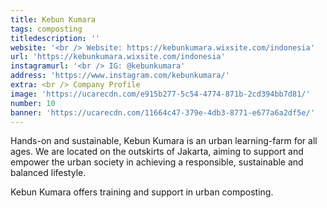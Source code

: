```yaml
---
title: Kebun Kumara
tags: composting
titledescription: ''
website: '<br /> Website: https://kebunkumara.wixsite.com/indonesia'
url: 'https://kebunkumara.wixsite.com/indonesia'
instagramurl: '<br /> IG: @kebunkumara'
address: 'https://www.instagram.com/kebunkumara/'
extra: <br /> Company Profile
image: 'https://ucarecdn.com/e915b277-5c54-4774-871b-2cd394bb7d81/'
number: 10
banner: 'https://ucarecdn.com/11664c47-379e-4db3-8771-e677a6a2df5e/'
---
```

Hands-on and sustainable, Kebun Kumara is an urban learning-farm for all ages. We are located on the outskirts of Jakarta, aiming to support and empower the urban society in achieving a responsible, sustainable and balanced lifestyle.

Kebun Kumara offers training and support in urban composting.
